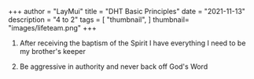 +++
author = "LayMui"
title = "DHT Basic Principles"
date = "2021-11-13"
description = "4 to 2"
tags = [
    "thumbnail",
]
thumbnail= "images/lifeteam.png"
+++

1. After receiving the baptism of the Spirit I have everything I need to be my brother's keeper

2. Be aggressive in authority and never back off God's Word
